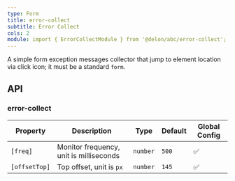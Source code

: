 ```yaml
---
type: Form
title: error-collect
subtitle: Error Collect
cols: 2
module: import { ErrorCollectModule } from '@delon/abc/error-collect';
---
```


A simple form exception messages collector that jump to element location via click icon; it must be a standard `form`.

## API

### error-collect

| Property | Description | Type | Default | Global Config |
|----------|-------------|------|---------|---------------|
| `[freq]` | Monitor frequency, unit is milliseconds | `number` | `500` | ✅ |
| `[offsetTop]` | Top offset, unit is `px` | `number` | `145` | ✅ |
